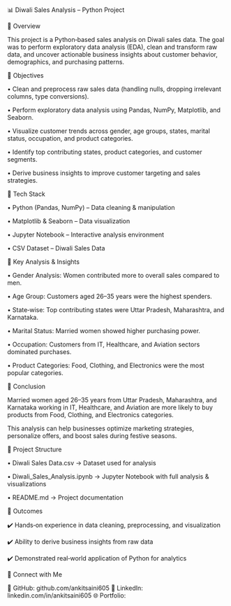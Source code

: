 📊 Diwali Sales Analysis – Python Project

🔹 Overview

This project is a Python‑based sales analysis on Diwali sales data. The goal was to perform exploratory data analysis (EDA), clean and transform raw data, and uncover actionable business insights about customer behavior, demographics, and purchasing patterns.

🔹 Objectives

• Clean and preprocess raw sales data (handling nulls, dropping irrelevant columns, type conversions).

• Perform exploratory data analysis using Pandas, NumPy, Matplotlib, and Seaborn.

• Visualize customer trends across gender, age groups, states, marital status, occupation, and product categories.

• Identify top contributing states, product categories, and customer segments.

• Derive business insights to improve customer targeting and sales strategies.

🔹 Tech Stack

• Python (Pandas, NumPy) – Data cleaning & manipulation

• Matplotlib & Seaborn – Data visualization

• Jupyter Notebook – Interactive analysis environment

• CSV Dataset – Diwali Sales Data

🔹 Key Analysis & Insights

• Gender Analysis: Women contributed more to overall sales compared to men.

• Age Group: Customers aged 26–35 years were the highest spenders.

• State‑wise: Top contributing states were Uttar Pradesh, Maharashtra, and Karnataka.

• Marital Status: Married women showed higher purchasing power.

• Occupation: Customers from IT, Healthcare, and Aviation sectors dominated purchases.

• Product Categories: Food, Clothing, and Electronics were the most popular categories.

🔹 Conclusion

Married women aged 26–35 years from Uttar Pradesh, Maharashtra, and Karnataka working in IT, Healthcare, and Aviation are more likely to buy products from Food, Clothing, and Electronics categories.

This analysis can help businesses optimize marketing strategies, personalize offers, and boost sales during festive seasons.

🔹 Project Structure

• Diwali Sales Data.csv → Dataset used for analysis

• Diwali_Sales_Analysis.ipynb → Jupyter Notebook with full analysis & visualizations

• README.md → Project documentation

🔹 Outcomes

✔️ Hands‑on experience in data cleaning, preprocessing, and visualization

✔️ Ability to derive business insights from raw data

✔️ Demonstrated real‑world application of Python for analytics

🔗 Connect with Me

🐙 GitHub: github.com/ankitsaini605 🔗 LinkedIn: linkedin.com/in/ankitsaini605 🌐 Portfolio: 
